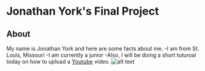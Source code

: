 # Jonathan York's Final Project
## About
My name is Jonathan York and here are some facts about me. 
-I am from St. Louis, Missouri 
-I am currently a junior 
-Also, I will be doing a short tuturoal today on how to upload a [Youtube](http://www.youtube.com) video.
![alt text](http://picsum.photos/200/200)
